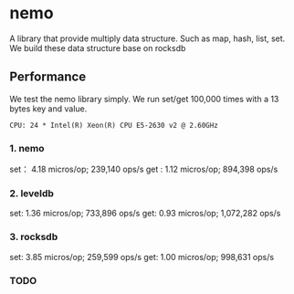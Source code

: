 # nemo
A library that provide multiply data structure. Such as map, hash, list, set. We
build these data structure base on rocksdb

## Performance

We test the nemo library simply. We run set/get 100,000 times with a 13 bytes key and value.

    CPU: 24 * Intel(R) Xeon(R) CPU E5-2630 v2 @ 2.60GHz

### 1. nemo 

set： 4.18 micros/op;     239,140 ops/s
get :  1.12 micros/op;     894,398 ops/s

### 2.  leveldb

set:  1.36 micros/op;    733,896 ops/s
get:  0.93 micros/op;  1,072,282 ops/s

### 3.  rocksdb

set:  3.85 micros/op;    259,599 ops/s
get:  1.00 micros/op;    998,631 ops/s

### TODO
